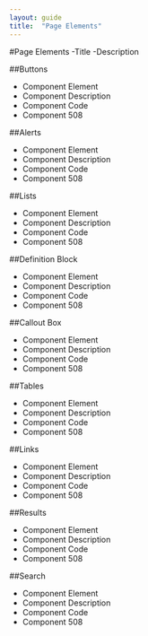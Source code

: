```yaml
---
layout: guide
title:  "Page Elements"
---
```


#Page Elements
-Title
-Description

##Buttons
- Component Element 
- Component Description 
- Component Code
- Component 508

##Alerts
- Component Element 
- Component Description 
- Component Code
- Component 508

##Lists
- Component Element 
- Component Description 
- Component Code
- Component 508

##Definition Block
- Component Element 
- Component Description 
- Component Code
- Component 508

##Callout Box
- Component Element 
- Component Description 
- Component Code
- Component 508

##Tables
- Component Element 
- Component Description 
- Component Code
- Component 508

##Links
- Component Element 
- Component Description 
- Component Code
- Component 508

##Results
- Component Element 
- Component Description 
- Component Code
- Component 508

##Search
- Component Element 
- Component Description 
- Component Code
- Component 508
